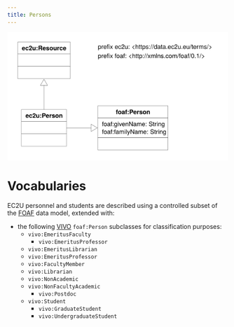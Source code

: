 ```yaml
---
title: Persons
---
```


![persons data model](docs/datasets/index/persons.svg)

# Vocabularies

EC2U personnel and students are described using a controlled subset of the [FOAF](http://xmlns.com/foaf/spec/) data
model, extended with:

* the following [VIVO](https://wiki.lyrasis.org/display/VIVODOC113x/Ontology+Reference) `foaf:Person`
  subclasses for classification purposes:
  * `vivo:EmeritusFaculty`
    * `vivo:EmeritusProfessor`
  * `vivo:EmeritusLibrarian`
  * `vivo:EmeritusProfessor`
  * `vivo:FacultyMember`
  * `vivo:Librarian`
  * `vivo:NonAcademic`
  * `vivo:NonFacultyAcademic`
    * `vivo:Postdoc`
  * `vivo:Student`
    * `vivo:GraduateStudent`
    * `vivo:UndergraduateStudent`